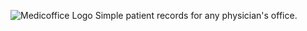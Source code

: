 ![Medicoffice Logo](https://github.com/junelsolis/medicoffice/blob/master/medicoffice-logo.png)
Simple patient records for any physician's office.
